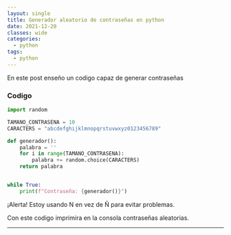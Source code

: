 ```yaml
---
layout: single
title: Generador aleatorio de contraseñas en python
date: 2021-12-20
classes: wide
categories:
  - python
tags:
  - python
---
```


En este post enseño un codigo capaz de generar contraseñas

### Codigo

```python
import random

TAMANO_CONTRASENA = 10
CARACTERS = "abcdefghijklmnopqrstuvwxyz0123456789"

def generador():
    palabra = ''
    for i in range(TAMANO_CONTRASENA):
        palabra += random.choice(CARACTERS)
    return palabra


while True:
    print(f"Contraseña: {generador()}")
```

¡Alerta! Estoy usando N en vez de Ñ para evitar problemas.

Con este codigo imprimira en la consola contraseñas aleatorias.

---

